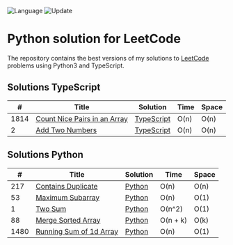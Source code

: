 ![Language](https://img.shields.io/badge/Language-Python3-orange.svg?logo=Python&logoColor=yellow) ![Update](https://img.shields.io/badge/Update-Weekly-green.svg)

# Python solution for LeetCode

The repository contains the best versions of my solutions to [LeetCode](https://leetcode.com/) problems using Python3 and TypeScript.

## Solutions TypeScript

| # | Title | Solution | Time | Space |
|---| ----- | -------- | ---- | ----- |
|1814|[Count Nice Pairs in an Array](https://leetcode.com/problems/contains-duplicate/)|[TypeScript](./Solutions/TypeScript/1814-count-nice-pairs-in-an-array.ts)|O(n)|O(n)|
|2|[Add Two Numbers](https://leetcode.com/problems/add-two-numbers/)|[TypeScript](./Solutions/TypeScript/2-add-two-numbers.ts)|O(n)|O(n)|

## Solutions Python

| # | Title | Solution | Time | Space |
|---| ----- | -------- | ---- | ----- |
|217|[Contains Duplicate](https://leetcode.com/problems/contains-duplicate/)|[Python](./Solutions/217-contains-duplicate.py)|O(n)|O(n)|
|53|[Maximum Subarray](https://leetcode.com/problems/maximum-subarray/)|[Python](./Solutions/53-maximum-subarray.py)|O(n)|O(1)|
|1|[Two Sum](https://leetcode.com/problems/two-sum/)|[Python](./Solutions/1-two-sum.py)|O(n^2)|O(1)|
|88|[Merge Sorted Array](https://leetcode.com/problems/merge-sorted-array/)|[Python](./Solutions/88-merge-sorted-array.py)|O(n + k)|O(k)|
|1480|[Running Sum of 1d Array](https://leetcode.com/problems/running-sum-of-1d-array/)|[Python](./Solutions/1480-running-sum-of-1d-array.py)|O(n)|O(1)|